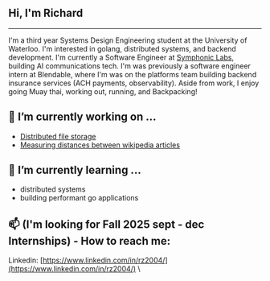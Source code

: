 ## Hi, I'm Richard
***
I'm a third year Systems Design Engineering student at the University of Waterloo. I'm interested in golang, distributed systems, and backend development. 
I'm currently a Software Engineer at [Symphonic Labs](https://www.symphoniclabs.com/), building AI communications tech.
I'm was previously a software engineer intern at Blendable, where I'm was on the platforms team building backend insurance services (ACH payments, observability). 
Aside from work, I enjoy going Muay thai, working out, running, and Backpacking!

## 🔭 I’m currently working on ...
- [Distributed file storage](https://github.com/notzree/richardstore)
- [Measuring distances between wikipedia articles](https://github.com/notzree/wikigraph_server)

## 🌱 I’m currently learning ...
- distributed systems
- building performant go applications

## 📫 (I'm looking for Fall 2025 sept - dec Internships) - How to reach me:
Linkedin: [https://www.linkedin.com/in/rz2004/](https://www.linkedin.com/in/rz2004/) \




<!--
**notzree/notzree** is a ✨ _special_ ✨ repository because its `README.md` (this file) appears on your GitHub profile.

Here are some ideas to get you started:

- 🔭 I’m currently working on ...
- 🌱 I’m currently learning ...
- 👯 I’m looking to collaborate on ...
- 🤔 I’m looking for help with ...
- 💬 Ask me about ...
- 📫 How to reach me: ...
- 😄 Pronouns: ...
- ⚡ Fun fact: ...
-->


